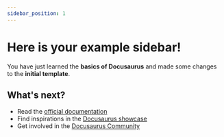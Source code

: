 ```yaml
---
sidebar_position: 1
---
```


# Here is your example sidebar!

You have just learned the **basics of Docusaurus** and made some changes to the **initial template**.

## What's next?

- Read the [official documentation](https://docusaurus.io/)
- Find inspirations in the [Docusaurus showcase](https://docusaurus.io/showcase)
- Get involved in the [Docusaurus Community](https://docusaurus.io/community/support)
